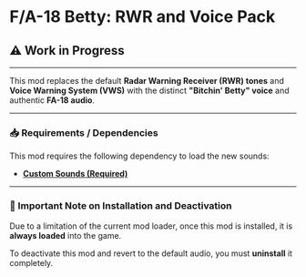 # F/A-18 Betty: RWR and Voice Pack

## ⚠️ Work in Progress

---

This mod replaces the default **Radar Warning Receiver (RWR) tones** and **Voice Warning System (VWS)** with the distinct **"Bitchin' Betty" voice** and authentic **FA-18 audio**.

---

### 📥 Requirements / Dependencies

This mod requires the following dependency to load the new sounds:

* **[Custom Sounds (Required)](https://steamcommunity.com/workshop/filedetails/?id=3311941009)**

---

### 🛑 Important Note on Installation and Deactivation

Due to a limitation of the current mod loader, once this mod is installed, it is **always loaded** into the game.

To deactivate this mod and revert to the default audio, you must **uninstall** it completely.
